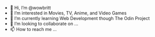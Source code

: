 - 👋 Hi, I’m @wowbritt
- 👀 I’m interested in Movies, TV, Anime, and Video Games
- 🌱 I’m currently learning Web Development though The Odin Project
- 💞️ I’m looking to collaborate on ...
- 📫 How to reach me ...

<!---
wowbritt/wowbritt is a ✨ special ✨ repository because its `README.md` (this file) appears on your GitHub profile.
You can click the Preview link to take a look at your changes.
--->
